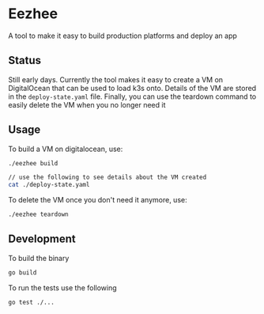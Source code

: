 # Eezhee

A tool to make it easy to build production platforms and deploy an app

## Status

Still early days.  Currently the tool makes it easy to create a VM on DigitalOcean that can be used to load k3s onto.  Details of the VM are stored in the `deploy-state.yaml` file.  Finally, you can use the teardown command to easily delete the VM when you no longer need it

## Usage

To build a VM on digitalocean, use:

```bash
./eezhee build

// use the following to see details about the VM created
cat ./deploy-state.yaml
```

To delete the VM once you don't need it anymore, use:

```bash
./eezhee teardown
```

## Development

To build the binary

```bash
go build
```

To run the tests use the following

```bash
go test ./...
```
